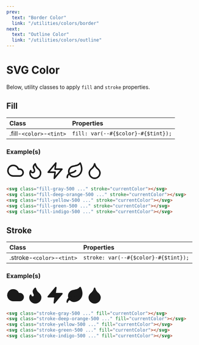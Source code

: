 ```yaml
---
prev:
  text: "Border Color"
  link: "/utilities/colors/border"
next:
  text: "Outline Color"
  link: "/utilities/colors/outline"
---
```


# SVG Color

Below, utility classes to apply `fill` and `stroke` properties.

## Fill

| Class                    | Properties                         |
| :----------------------- | :--------------------------------- |
| .fill-`<color>`-`<tint>` | `fill: var(--#{$color}-#{$tint});` |

### Example(s)

<div class="flex-row justify-around radius-8 p-6 mt-8" style="background-color: var(--vp-c-bg-alt);">
  <svg xmlns="http://www.w3.org/2000/svg" class="fill-gray-500" width="48" height="48" viewBox="0 0 24 24" fill="none" stroke="currentColor" stroke-width="2" stroke-linecap="round" stroke-linejoin="round"><path d="M17.5 19H9a7 7 0 1 1 6.71-9h1.79a4.5 4.5 0 1 1 0 9Z" /></svg>
  <svg xmlns="http://www.w3.org/2000/svg" class="fill-deep-orange-500" width="48" height="48" viewBox="0 0 24 24" fill="none" stroke="currentColor" stroke-width="2" stroke-linecap="round" stroke-linejoin="round"><path d="M8.5 14.5A2.5 2.5 0 0 0 11 12c0-1.38-.5-2-1-3-1.072-2.143-.224-4.054 2-6 .5 2.5 2 4.9 4 6.5 2 1.6 3 3.5 3 5.5a7 7 0 1 1-14 0c0-1.153.433-2.294 1-3a2.5 2.5 0 0 0 2.5 2.5z" /></svg>
  <svg xmlns="http://www.w3.org/2000/svg" class="fill-yellow-500" width="48" height="48" viewBox="0 0 24 24" fill="none" stroke="currentColor" stroke-width="2" stroke-linecap="round" stroke-linejoin="round"><polygon points="13 2 3 14 12 14 11 22 21 10 12 10 13 2" /></svg>
  <svg xmlns="http://www.w3.org/2000/svg" class="fill-green-500" width="48" height="48" viewBox="0 0 24 24" fill="none" stroke="currentColor" stroke-width="2" stroke-linecap="round" stroke-linejoin="round"><path d="M11 20A7 7 0 0 1 9.8 6.1C15.5 5 17 4.48 19 2c1 2 2 4.18 2 8 0 5.5-4.78 10-10 10Z" /><path d="M2 21c0-3 1.85-5.36 5.08-6C9.5 14.52 12 13 13 12" /></svg>
  <svg xmlns="http://www.w3.org/2000/svg" class="fill-indigo-500" width="48" height="48" viewBox="0 0 24 24" fill="none" stroke="currentColor" stroke-width="2" stroke-linecap="round" stroke-linejoin="round"><path d="M12 22a7 7 0 0 0 7-7c0-2-1-3.9-3-5.5s-3.5-4-4-6.5c-.5 2.5-2 4.9-4 6.5C6 11.1 5 13 5 15a7 7 0 0 0 7 7z" /></svg>
</div>

```html
<svg class="fill-gray-500 ..." stroke="currentColor"></svg>
<svg class="fill-deep-orange-500 ..." stroke="currentColor"></svg>
<svg class="fill-yellow-500 ..." stroke="currentColor"></svg>
<svg class="fill-green-500 ..." stroke="currentColor"></svg>
<svg class="fill-indigo-500 ..." stroke="currentColor"></svg>
```

## Stroke

| Class                      | Properties                           |
| :------------------------- | :----------------------------------- |
| .stroke-`<color>`-`<tint>` | `stroke: var(--#{$color}-#{$tint});` |

### Example(s)

<div class="flex-row justify-around radius-8 p-6 mt-8" style="background-color: var(--vp-c-bg-alt);">
  <svg xmlns="http://www.w3.org/2000/svg" class="stroke-gray-500" width="48" height="48" viewBox="0 0 24 24" fill="currentColor" stroke="currentColor" stroke-width="2" stroke-linecap="round" stroke-linejoin="round"><path d="M17.5 19H9a7 7 0 1 1 6.71-9h1.79a4.5 4.5 0 1 1 0 9Z"/></svg>
  <svg xmlns="http://www.w3.org/2000/svg" class="stroke-deep-orange-500" width="48" height="48" viewBox="0 0 24 24" fill="currentColor" stroke="currentColor" stroke-width="2" stroke-linecap="round" stroke-linejoin="round"><path d="M8.5 14.5A2.5 2.5 0 0 0 11 12c0-1.38-.5-2-1-3-1.072-2.143-.224-4.054 2-6 .5 2.5 2 4.9 4 6.5 2 1.6 3 3.5 3 5.5a7 7 0 1 1-14 0c0-1.153.433-2.294 1-3a2.5 2.5 0 0 0 2.5 2.5z"/></svg>
  <svg xmlns="http://www.w3.org/2000/svg" class="stroke-yellow-500" width="48" height="48" viewBox="0 0 24 24" fill="currentColor" stroke="currentColor" stroke-width="2" stroke-linecap="round" stroke-linejoin="round"><polygon points="13 2 3 14 12 14 11 22 21 10 12 10 13 2"/></svg>
  <svg xmlns="http://www.w3.org/2000/svg" class="stroke-green-500" width="48" height="48" viewBox="0 0 24 24" fill="currentColor" stroke="currentColor" stroke-width="2" stroke-linecap="round" stroke-linejoin="round"><path d="M11 20A7 7 0 0 1 9.8 6.1C15.5 5 17 4.48 19 2c1 2 2 4.18 2 8 0 5.5-4.78 10-10 10Z"/><path d="M2 21c0-3 1.85-5.36 5.08-6C9.5 14.52 12 13 13 12"/></svg>
  <svg xmlns="http://www.w3.org/2000/svg" class="stroke-indigo-500" width="48" height="48" viewBox="0 0 24 24" fill="currentColor" stroke="currentColor" stroke-width="2" stroke-linecap="round" stroke-linejoin="round"><path d="M12 22a7 7 0 0 0 7-7c0-2-1-3.9-3-5.5s-3.5-4-4-6.5c-.5 2.5-2 4.9-4 6.5C6 11.1 5 13 5 15a7 7 0 0 0 7 7z"/></svg>
</div>

```html
<svg class="stroke-gray-500 ..." fill="currentColor"></svg>
<svg class="stroke-deep-orange-500 ..." fill="currentColor"></svg>
<svg class="stroke-yellow-500 ..." fill="currentColor"></svg>
<svg class="stroke-green-500 ..." fill="currentColor"></svg>
<svg class="stroke-indigo-500 ..." fill="currentColor"></svg>
```
